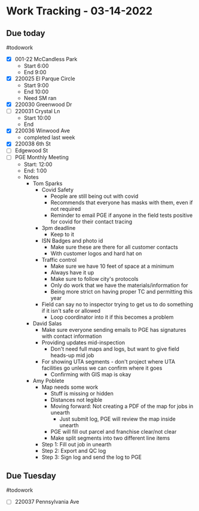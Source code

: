 # Work Tracking - 03-14-2022
## Due today
#todowork 
- [x] 001-22 McCandless Park
	- Start 6:00
	- End 9:00
- [x] 220025 El Parque Circle
	- Start 9:00
	- End 10:00
	- Need SM ran
- [x] 220030 Greenwood Dr
- [ ] 220031 Crystal Ln
	- Start 10:00
	- End 
- [x] 220036 Winwood Ave
	- completed last week
- [x] 220038 6th St
- [ ] Edgewood St
- [ ] PGE Monthly Meeting
	- Start: 12:00
	- End: 1:00
	- Notes
		- Tom Sparks
			- Covid Safety
				- People are still being out with covid
				- Recommends that everyone has masks with them, even if not required
				- Reminder to email PGE if anyone in the field tests positive for covid for their contact tracing
			- 3pm deadline
				- Keep to it
			- ISN Badges and photo id
				- Make sure these are there for all customer contacts
				- With customer logos and hard hat on
			- Traffic control
				- Make sure we have 10 feet of space at a minimum
				- Always have it up
				- Make sure to follow city's protocols
				- Only do work that we have the materials/information for
				- Being more strict on having proper TC and permitting this year
			- Field can say no to inspector trying to get us to do something if it isn't safe or allowed
				- Loop coordinator into it if this becomes a problem
		- David Salas
			- Make sure everyone sending emails to PGE has signatures with contact information
			- Providing updates mid-inspection
				- Don't need full maps and logs, but want to give field heads-up mid job
			- For showing UTA segments - don't project where UTA facilities go unless we can confirm where it goes
				- Confirming with GIS map is okay
		- Amy Poblete
			- Map needs some work
				- Stuff is missing or hidden
				- Distances not legible
				- Moving forward: Not creating a PDF of the map for jobs in unearth
					- Just submit log, PGE will review the map inside unearth
				- PGE will fill out parcel and franchise clear/not clear
				- Make split segments into two different line items				
			- Step 1: Fill out job in unearth
			- Step 2: Export and QC log
			- Step 3: Sign log and send the log to PGE
## Due Tuesday
#todowork 
- [ ] 220037 Pennsylvania Ave